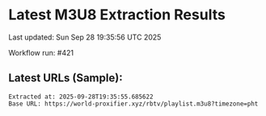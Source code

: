 # Latest M3U8 Extraction Results

Last updated: Sun Sep 28 19:35:56 UTC 2025

Workflow run: #421

## Latest URLs (Sample):
```
Extracted at: 2025-09-28T19:35:55.685622
Base URL: https://world-proxifier.xyz/rbtv/playlist.m3u8?timezone=pht

```
